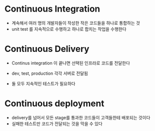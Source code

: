 # Continuous Integration
* 계속해서 여러 명의 개발자들이 작성한 작은 코드들을 하나로 통합하는 것 
* unit test 를 지속적으로 수행하고 하나로 합치는 작업을 수행한다 

# Continuous Delivery
* Continus integration 이 끝나면 선택된 인프라로 코드를 전달한다 
* dev, test, production 각각 서버로 전달됨 

* 둘 모두 지속적인 테스트가 필요하다 

# Continuous deployment 
* delivery를 넘어서 모든 stage를 통과한 코드들이 고객들한테 배포되는 것이다 
* 실패한 테스트만 코드가 전달되는 것을 막을 수 있다 
